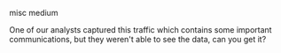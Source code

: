 misc medium

One of our analysts captured this traffic which contains some important communications, but they weren't able to see the data, can you get it?
